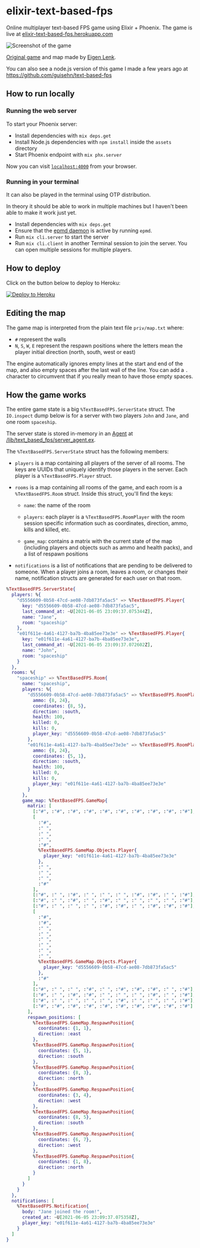 # elixir-text-based-fps

Online multiplayer text-based FPS game using Elixir + Phoenix. The game is live at [elixir-text-based-fps.herokuapp.com](https://elixir-text-based-fps.herokuapp.com/)

![Screenshot of the game](misc/screenshot.png)

[Original game](http://eigen.pri.ee/shooter/) and map made by [Eigen Lenk](http://eigen.pri.ee/).

You can also see a node.js version of this game I made a few years ago at https://github.com/guisehn/text-based-fps

## How to run locally

### Running the web server

To start your Phoenix server:

  * Install dependencies with `mix deps.get`
  * Install Node.js dependencies with `npm install` inside the `assets` directory
  * Start Phoenix endpoint with `mix phx.server`

Now you can visit [`localhost:4000`](http://localhost:4000) from your browser.

### Running in your terminal

It can also be played in the terminal using OTP distribution.

In theory it should be able to work in multiple machines but I haven't been able to make it work just yet.

  * Install dependencies with `mix deps.get`
  * Ensure that the [epmd daemon](https://erlang.org/doc/man/epmd.html) is active by running `epmd`.
  * Run `mix cli.server` to start the server
  * Run `mix cli.client` in another Terminal session to join the server. You can open multiple sessions for multiple players.

## How to deploy

Click on the button below to deploy to Heroku:

[![Deploy to Heroku](https://www.herokucdn.com/deploy/button.svg)](https://heroku.com/deploy?template=https://github.com/guisehn/elixir-text-based-fps)

## Editing the map

The game map is interpreted from the plain text file `priv/map.txt` where:

- `#` represent the walls
- `N`, `S`, `W`, `E` represent the respawn positions where the letters mean the player initial direction (north, south, west or east)

The engine automatically ignores empty lines at the start and end of the map, and also empty spaces after the last wall of the line. You can add a `.` character to circumvent that if you really mean to have those empty spaces.

## How the game works

The entire game state is a big `%TextBasedFPS.ServerState` struct. The `IO.inspect` dump below is for a server with two players `John` and `Jane`, and one room `spaceship`.

The server state is stored in-memory in an [Agent](https://hexdocs.pm/elixir/1.12/Agent.html) at [/lib/text_based_fps/server_agent.ex](/lib/text_based_fps/server_agent.ex).

The `%TextBasedFPS.ServerState` struct has the following members:

  * `players` is a map containing all players of the server of all rooms. The keys are UUIDs that uniquely identify those players in the server. Each player is a `%TextBasedFPS.Player` struct.

  * `rooms` is a map containing all rooms of the game, and each room is a `%TextBasedFPS.Room` struct. Inside this struct, you'll find the keys: 
  
    * `name`: the name of the room

    * `players`: each player is a `%TextBasedFPS.RoomPlayer` with the room session specific information such as coordinates, direction, ammo, kills and killed, etc.

    * `game_map`: contains a matrix with the current state of the map (including players and objects such as ammo and health packs), and a list of respawn positions

  * `notifications` is a list of notifications that are pending to be delivered to someone. When a player joins a room, leaves a room, or changes their name, notification structs are generated for each user on that room.

```elixir
%TextBasedFPS.ServerState{
  players: %{
    "d5556609-0b58-47cd-ae08-7db873fa5ac5" => %TextBasedFPS.Player{
      key: "d5556609-0b58-47cd-ae08-7db873fa5ac5",
      last_command_at: ~U[2021-06-05 23:09:37.075344Z],
      name: "Jane",
      room: "spaceship"
    },
    "e01f611e-4a61-4127-ba7b-4ba85ee73e3e" => %TextBasedFPS.Player{
      key: "e01f611e-4a61-4127-ba7b-4ba85ee73e3e",
      last_command_at: ~U[2021-06-05 23:09:37.072602Z],
      name: "John",
      room: "spaceship"
    }
  },
  rooms: %{
    "spaceship" => %TextBasedFPS.Room{
      name: "spaceship",
      players: %{
        "d5556609-0b58-47cd-ae08-7db873fa5ac5" => %TextBasedFPS.RoomPlayer{
          ammo: {8, 24},
          coordinates: {8, 5},
          direction: :south,
          health: 100,
          killed: 0,
          kills: 0,
          player_key: "d5556609-0b58-47cd-ae08-7db873fa5ac5"
        },
        "e01f611e-4a61-4127-ba7b-4ba85ee73e3e" => %TextBasedFPS.RoomPlayer{
          ammo: {8, 24},
          coordinates: {5, 1},
          direction: :south,
          health: 100,
          killed: 0,
          kills: 0,
          player_key: "e01f611e-4a61-4127-ba7b-4ba85ee73e3e"
        }
      },
      game_map: %TextBasedFPS.GameMap{
        matrix: [
          [:"#", :"#", :"#", :"#", :"#", :"#", :"#", :"#", :"#", :"#"],
          [
            :"#",
            :" ",
            :" ",
            :" ",
            :"#",
            %TextBasedFPS.GameMap.Objects.Player{
              player_key: "e01f611e-4a61-4127-ba7b-4ba85ee73e3e"
            },
            :" ",
            :" ",
            :" ",
            :"#"
          ],
          [:"#", :" ", :"#", :" ", :" ", :" ", :"#", :"#", :" ", :"#"],
          [:"#", :" ", :"#", :" ", :"#", :" ", :" ", :" ", :" ", :"#"],
          [:"#", :" ", :" ", :" ", :"#", :"#", :" ", :"#", :"#", :"#"],
          [
            :"#",
            :"#",
            :" ",
            :" ",
            :" ",
            :" ",
            :" ",
            :" ",
            %TextBasedFPS.GameMap.Objects.Player{
              player_key: "d5556609-0b58-47cd-ae08-7db873fa5ac5"
            },
            :"#"
          ],
          [:"#", :" ", :" ", :"#", :" ", :"#", :"#", :"#", :" ", :"#"],
          [:"#", :" ", :"#", :"#", :" ", :" ", :" ", :"#", :" ", :"#"],
          [:"#", :" ", :" ", :" ", :" ", :"#", :" ", :" ", :" ", :"#"],
          [:"#", :"#", :"#", :"#", :"#", :"#", :"#", :"#", :"#", :"#"]
        ],
        respawn_positions: [
          %TextBasedFPS.GameMap.RespawnPosition{
            coordinates: {1, 1},
            direction: :east
          },
          %TextBasedFPS.GameMap.RespawnPosition{
            coordinates: {5, 1},
            direction: :south
          },
          %TextBasedFPS.GameMap.RespawnPosition{
            coordinates: {8, 3},
            direction: :north
          },
          %TextBasedFPS.GameMap.RespawnPosition{
            coordinates: {3, 4},
            direction: :west
          },
          %TextBasedFPS.GameMap.RespawnPosition{
            coordinates: {8, 5},
            direction: :south
          },
          %TextBasedFPS.GameMap.RespawnPosition{
            coordinates: {6, 7},
            direction: :west
          },
          %TextBasedFPS.GameMap.RespawnPosition{
            coordinates: {1, 8},
            direction: :north
          }
        ]
      }
    }
  },
  notifications: [
    %TextBasedFPS.Notification{
      body: "Jane joined the room!",
      created_at: ~U[2021-06-05 23:09:37.075358Z],
      player_key: "e01f611e-4a61-4127-ba7b-4ba85ee73e3e"
    }
  ]
}
```
